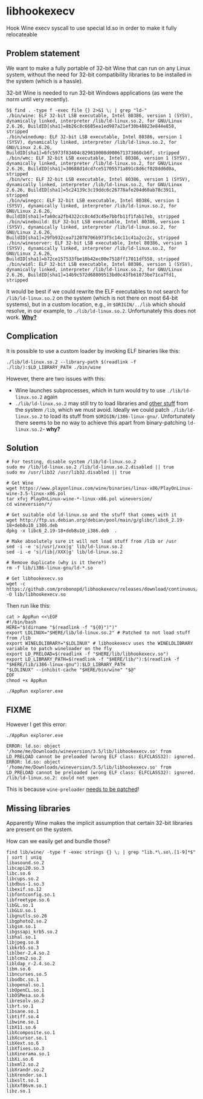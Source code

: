 # libhookexecv
Hook Wine execv syscall to use special ld.so in order to make it fully relocateable

## Problem statement

We want to make a fully portable of 32-bit Wine that can run on any Linux system, without the need for 32-bit compatibility libraries to be installed in the system (which is a hassle).

32-bit Wine is needed to run 32-bit Windows applications (as were the norm until very recently).

```
5$ find . -type f -exec file {} 2>&1 \; | grep "ld-"
./bin/wine: ELF 32-bit LSB executable, Intel 80386, version 1 (SYSV), dynamically linked, interpreter /lib/ld-linux.so.2, for GNU/Linux 2.6.26, BuildID[sha1]=8b26c8c6685ea1ed987a21ef30b48823e844e858, stripped
./bin/winedump: ELF 32-bit LSB executable, Intel 80386, version 1 (SYSV), dynamically linked, interpreter /lib/ld-linux.so.2, for GNU/Linux 2.6.26, BuildID[sha1]=6fc5973f83404c829810008d000671373860cb6f, stripped
./bin/wmc: ELF 32-bit LSB executable, Intel 80386, version 1 (SYSV), dynamically linked, interpreter /lib/ld-linux.so.2, for GNU/Linux 2.6.26, BuildID[sha1]=30688d1dcd7ce51705571a891c8d6cf028dd6d0a, stripped
./bin/wrc: ELF 32-bit LSB executable, Intel 80386, version 1 (SYSV), dynamically linked, interpreter /lib/ld-linux.so.2, for GNU/Linux 2.6.26, BuildID[sha1]=5c24139c3c19ddc6c26778afe204d60ab78c3911, stripped
./bin/winegcc: ELF 32-bit LSB executable, Intel 80386, version 1 (SYSV), dynamically linked, interpreter /lib/ld-linux.so.2, for GNU/Linux 2.6.26, BuildID[sha1]=fa60ca2fb4322cc8c4d3c45e7bbfb11f1fab17eb, stripped
./bin/winebuild: ELF 32-bit LSB executable, Intel 80386, version 1 (SYSV), dynamically linked, interpreter /lib/ld-linux.so.2, for GNU/Linux 2.6.26, BuildID[sha1]=29fb932cea712078706b973f5c14c11c41a2cc2c, stripped
./bin/wineserver: ELF 32-bit LSB executable, Intel 80386, version 1 (SYSV), dynamically linked, interpreter /lib/ld-linux.so.2, for GNU/Linux 2.6.26, BuildID[sha1]=b72ce157533fbe10b42ec00e7518ff17011df558, stripped
./bin/widl: ELF 32-bit LSB executable, Intel 80386, version 1 (SYSV), dynamically linked, interpreter /lib/ld-linux.so.2, for GNU/Linux 2.6.26, BuildID[sha1]=14b9c572d68809513bd0c43fb61073be71ca7fd1, stripped
```

It would be best if we could rewrite the ELF executables to not search for `/lib/ld-linux.so.2` on the system (which is not there on most 64-bit systems), but in a custom location, e.g., in `$ORIGIN/../lib` which should resolve, in our example, to `./lib/ld-linux.so.2`. Unfortunately this does not work. [__Why?__](https://stackoverflow.com/a/48456169)

## Complication

It is possible to use a custom loader by invoking ELF binaries like this:

```
./lib/ld-linux.so.2 --library-path $(readlink -f ./lib/):$LD_LIBRARY_PATH ./bin/wine
```

However, there are two issues with this:

- Wine launches subprocesses, which in turn would try to use `./lib/ld-linux.so.2` again
- `./lib/ld-linux.so.2` may still try to load libraries and [other stuff](https://packages.debian.org/jessie/i386/libc6/filelist) from the system `/lib`, which we must avoid. Ideally we could patch `./lib/ld-linux.so.2` to load its stuff from `$ORIGIN/i386-linux-gnu/`. Unfortunately there seems to be no way to achieve this apart from binary-patching `ld-linux.so.2`- __why?__

## Solution

```
# For testing, disable system /lib/ld-linux.so.2
sudo mv /lib/ld-linux.so.2 /lib/ld-linux.so.2.disabled || true
sudo mv /usr/lib32 /usr/lib32.disabled || true

# Get Wine
wget https://www.playonlinux.com/wine/binaries/linux-x86/PlayOnLinux-wine-3.5-linux-x86.pol
tar xfvj PlayOnLinux-wine-*-linux-x86.pol wineversion/
cd wineversion/*/

# Get suitable old ld-linux.so and the stuff that comes with it
wget http://ftp.us.debian.org/debian/pool/main/g/glibc/libc6_2.19-18+deb8u10_i386.deb
dpkg -x libc6_2.19-18+deb8u10_i386.deb  .

# Make absolutely sure it will not load stuff from /lib or /usr
sed -i -e 's|/usr|/xxx|g' lib/ld-linux.so.2
sed -i -e 's|/lib|/XXX|g' lib/ld-linux.so.2

# Remove duplicate (why is it there?)
rm -f lib/i386-linux-gnu/ld-*.so

# Get libhookexecv.so
wget -c https://github.com/probonopd/libhookexecv/releases/download/continuous/libhookexecv.so -O lib/libhookexecv.so 
```

Then run like this:

```
cat > AppRun <<\EOF
#!/bin/bash
HERE="$(dirname "$(readlink -f "${0}")")"
export LDLINUX="$HERE/lib/ld-linux.so.2" # Patched to not load stuff from /lib
export WINELDLIBRARY="$LDLINUX" # libhookexecv uses the WINELDLIBRARY variable to patch wineloader on the fly
export LD_PRELOAD=$(readlink -f "$HERE/lib/libhookexecv.so")
export LD_LIBRARY_PATH=$(readlink -f "$HERE/lib/"):$(readlink -f "$HERE/lib/i386-linux-gnu"):$LD_LIBRARY_PATH
"$LDLINUX" --inhibit-cache "$HERE/bin/wine" "$@"
EOF
chmod +x AppRun

./AppRun explorer.exe
```

## FIXME

However I get this error:

```
./AppRun explorer.exe

ERROR: ld.so: object '/home/me/Downloads/wineversion/3.5/lib/libhookexecv.so' from LD_PRELOAD cannot be preloaded (wrong ELF class: ELFCLASS32): ignored.
ERROR: ld.so: object '/home/me/Downloads/wineversion/3.5/lib/libhookexecv.so' from LD_PRELOAD cannot be preloaded (wrong ELF class: ELFCLASS32): ignored.
/lib/ld-linux.so.2: could not open
```

This is because `wine-preloader` [needs to be patched](https://github.com/Hackerl/Wine_Appimage/issues/11#issuecomment-447643908)!

## Missing libraries

Apparently Wine makes the implicit assumption that certain 32-bit libraries are present on the system.

How can we easily get and bundle those?

```
find lib/wine/ -type f -exec strings {} \; | grep "lib.*\.so\.[1-9]*$" | sort | uniq
libasound.so.2
libcapi20.so.3
libc.so.6
libcups.so.2
libdbus-1.so.3
libexif.so.12
libfontconfig.so.1
libfreetype.so.6
libGL.so.1
libGLU.so.1
libgnutls.so.26
libgphoto2.so.2
libgsm.so.1
libgssapi_krb5.so.2
libhal.so.1
libjpeg.so.8
libkrb5.so.3
liblber-2.4.so.2
liblcms2.so.2
libldap_r-2.4.so.2
libm.so.6
libncurses.so.5
libodbc.so.1
libopenal.so.1
libOpenCL.so.1
libOSMesa.so.6
libresolv.so.2
librt.so.1
libsane.so.1
libtiff.so.4
libwine.so.1
libX11.so.6
libXcomposite.so.1
libXcursor.so.1
libXext.so.6
libXfixes.so.3
libXinerama.so.1
libXi.so.6
libxml2.so.2
libXrandr.so.2
libXrender.so.1
libxslt.so.1
libXxf86vm.so.1
libz.so.1
```
